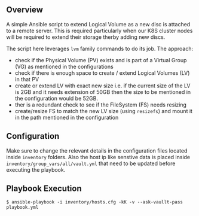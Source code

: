 ## Overview

A simple Ansible script to extend Logical Volume as a new disc is attached to a remote server. This is required particularly when our K8S cluster nodes will be required to extend their storage therby adding new discs.

The script here leverages `lvm` family commands to do its job. The approach:

- check if the Physical Volume (PV) exists and is part of a Virtual Group (VG) as mentioned in the configurations
- check if there is enough space to create / extend Logical Volumes (LV) in that PV
- create or extend LV with exact new size i.e. if the current size of the LV is 2GB and it needs extension of 50GB then the size to be mentioned in the configuration would be 52GB.
- ther is a redundant check to see if the FileSystem (FS) needs resizing
- create/resize FS to match the new LV size (using `resizefs`) and mount it in the path mentioned in the configuration

## Configuration

Make sure to change the relevant details in the configuration files located inside `inventory` folders. Also the host ip like senstive data is placed inside `inventory/group_vars/all/vault.yml` that need to be updated before executing the playbook.

## Playbook Execution

```
$ ansible-playbook -i inventory/hosts.cfg -kK -v --ask-vaullt-pass playbook.yml
```
